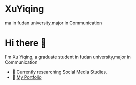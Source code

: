 # XuYiqing
ma in fudan university,major in Communication
# Hi there 👋
I'm Xu Yiqing, a graduate student in fudan university,major in Communication
- 🌱 Currently researching Social Media Studies.  
- 🔗 [My Portfolio](https://ddddq2023.github.io/1028profolio/index.html)  
